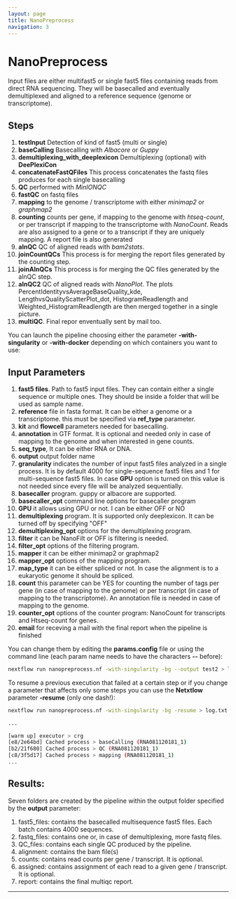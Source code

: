 ```yaml
---
layout: page
title: NanoPreprocess
navigation: 3
---
```


# NanoPreprocess

Input files are either multifast5 or single fast5 files containing reads from direct RNA sequencing. 
They will be basecalled and eventually demultiplexed and aligned to a reference sequence (genome or transcriptome).

## Steps
 1. **testInput** Detection of kind of fast5 (multi or single)
 1. **baseCalling** Basecalling with *Albacore* or *Guppy*
 1. **demultiplexing_with_deeplexicon** Demultiplexing (optional) with **DeePlexiCon**
 1. **concatenateFastQFiles** This process concatenates the fastq files produces for each single basecalling 
 1. **QC** performed with  *MinIONQC*
 1. **fastQC** on fastq files
 1. **mapping** to the genome / transcriptome with either *minimap2* or *graphmap2*
 1. **counting** counts per gene, if mapping to the genome with *htseq-count*, or per transcript if mapping to the transcriptome with *NanoCount*. Reads are also assigned to a gene or to a transcript if they are uniquely mapping. A report file is also generated
 1. **alnQC** QC of aligned reads with *bam2stats*.
 1. **joinCountQCs** This process is for merging the report files generated by the counting step.
 1. **joinAlnQCs** This process is for merging the QC files generated by the alnQC step.
 1. **alnQC2** QC of aligned reads with *NanoPlot*. The plots PercentIdentityvsAverageBaseQuality_kde, LengthvsQualityScatterPlot_dot, HistogramReadlength and Weighted_HistogramReadlength are then merged together in a single picture.
 1. **multiQC**. Final repor enventually sent by mail too.
  

You can launch the pipeline choosing either the parameter **-with-singularity** or **-with-docker** depending on which containers you want to use:

## Input Parameters

1. **fast5 files**. Path to fast5 input files. They can contain either a single sequence or multiple ones. They should be inside a folder that will be used as sample name.
1. **reference** file in fasta format. It can be either a genome or a transcriptome. this must be specified via **ref_type** parameter.
1. **kit** and **flowcell** parameters needed for basecalling.
1. **annotation** in GTF format. It is optional and needed only in case of mapping to the genome and when interested in gene counts. 
1. **seq_type**, It can be either RNA or DNA.
1. **output** output folder name
1. **granularity** indicates the number of input fast5 files analyzed in a single process. It is by default 4000 for single-sequence fast5 files and 1 for multi-sequence fast5 files. In case **GPU** option is turned on this value is not needed since every file will be analyzed sequentially.
1. **basecaller** program. guppy or albacore are supported.
1. **basecaller_opt** command line options for basecaller program 
1. **GPU** it allows using GPU or not. I can be either OFF or NO
1. **demultiplexing** program. It is supported only deeplexicon. It can be turned off by specifying "OFF"
1. **demultiplexing_opt** options for the demultiplexing program. 
1. **filter** it can be NanoFilt or OFF is filtering is needed.
1. **filter_opt** options of the filtering program.   
1. **mapper** it can be either minimap2 or graphmap2
1. **mapper_opt**  options of the mapping program. 
1. **map_type** it can be either spliced or not. In case the alignment is to a eukaryotic genome it should be spliced.
1. **count** this parameter can be YES for counting the number of tags per gene (in case of mapping to the genome) or per transcript (in case of mapping to the transcriptome). An annotation file is needed in case of mapping to the genome.
1. **counter_opt** options of the counter program: NanoCount for transcripts and Htseq-count for genes.
1. **email** for receving a mail with the final report when the pipeline is finished


You can change them by editing the **params.config** file or using the command line (each param name needs to have the characters **--** before): 

```bash
nextflow run nanopreprocess.nf -with-singularity -bg --output test2 > log.txt
```

To resume a previous execution that failed at a certain step or if you change a parameter that affects only some steps you can use the **Netxtlow** parameter **-resume** (only one dash!):


```bash
nextflow run nanopreprocess.nf -with-singularity -bg -resume > log.txt

...

[warm up] executor > crg
[e8/2e64bd] Cached process > baseCalling (RNA081120181_1)
[b2/21f680] Cached process > QC (RNA081120181_1)
[c8/3f5d17] Cached process > mapping (RNA081120181_1)
...

```

## Results:

Seven folders are created by the pipeline within the output folder specified by the **output** parameter:

1. fast5_files: contains the basecalled multisequence fast5 files. Each batch contains 4000 sequences. 
1. fastq_files: contains one or, in case of demultiplexing, more fastq files.
1. QC_files: contains each single QC produced by the pipeline.
1. alignment: contains the bam file(s)
1. counts: contains read counts per gene / transcript. It is optional.
1. assigned: contains assignment of each read to a given gene / transcript. It is optional.
1. report: contains the final multiqc report. 

-----------------------------------------------------



